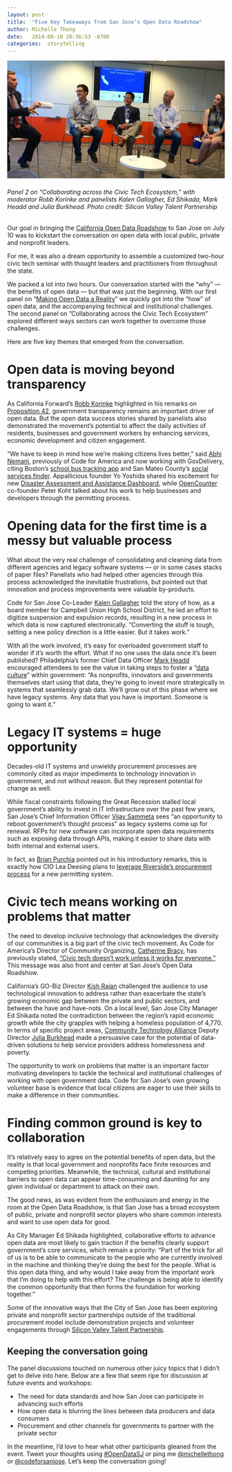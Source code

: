 ```yaml
---
layout: post
title:  "Five Key Takeaways from San Jose’s Open Data Roadshow"
author: Michelle Thong
date:   2014-08-10 20:36:53 -0700
categories:  storytelling
---
```

![Panel picture](https://github.com/codeforsanjose/blog/blob/gh-pages/assets/blog001.jpg "Panel 2 on Collaborating across the Civic Tech Ecosystem, with moderator Robb Korinke and panelists Kalen Gallagher, Ed Shikada, Mark Headd and Julia Burkhead. Photo credit: Silicon Valley Talent Partnership")  
###### Panel 2 on “Collaborating across the Civic Tech Ecosystem,” with moderator Robb Korinke and panelists Kalen Gallagher, Ed Shikada, Mark Headd and Julia Burkhead. Photo credit: Silicon Valley Talent Partnership  

Our goal in bringing the [California Open Data Roadshow](https://www.eventbrite.com/e/california-open-data-roadshow-kickstarting-the-conversation-in-san-jose-registration-12080451957) to San Jose on July 10 was to kickstart the conversation on open data with local public, private and nonprofit leaders.  

For me, it was also a dream opportunity to assemble a customized two-hour civic tech seminar with thought leaders and practitioners from throughout the state.  

We packed a lot into two hours. Our conversation started with the “why” — the benefits of open data — but that was just the beginning. With our first panel on “[Making Open Data a Reality](https://www.youtube.com/watch?v=qJ3gRGvoX9Y)” we quickly got into the “how” of open data, and the accompanying technical and institutional challenges. The second panel on ”Collaborating across the Civic Tech Ecosystem” explored different ways sectors can work together to overcome those challenges.  

Here are five key themes that emerged from the conversation.  

# Open data is moving beyond transparency  

As California Forward’s [Robb Korinke](https://twitter.com/korinke) highlighted in his remarks on [Proposition 42](http://pando.com/2014/05/02/oh-the-things-prop-42-could-do-for-the-open-government-movement/), government transparency remains an important driver of open data. But the open data success stories shared by panelists also demonstrated the movement’s potential to affect the daily activities of residents, businesses and government workers by enhancing services, economic development and citizen engagement.  

“We have to keep in mind how we’re making citizens lives better,” said [Abhi Nemani](https://twitter.com/abhinemani), previously of Code for America and now working with GovDelivery, citing Boston’s [school bus tracking app](https://schoolbus.bostonpublicschools.org/) and San Mateo County’s [social services finder](http://www.smc-connect.org/). Appallicious founder Yo Yoshida shared his excitement for  new [Disaster Assessment and Assistance Dashboard](http://www.appallicious.com/daad/), while [OpenCounter](http://opencounter.us/) co-founder Peter Koht talked about his work to help businesses and developers through the permitting process.  

# Opening data for the first time is a messy but valuable process  

What about the very real challenge of consolidating and cleaning data from different agencies and legacy software systems — or in some cases stacks of paper files? Panelists who had helped other agencies through this process acknowledged the inevitable frustrations, but pointed out that innovation and process improvements were valuable by-products.  

Code for San Jose Co-Leader [Kalen Gallagher](https://twitter.com/kalengallagher) told the story of how, as a board member for Campbell Union High School District, he led an effort to digitize suspension and expulsion records, resulting in a new process in which data is now captured electronically. “Converting the stuff is tough, setting a new policy direction is a little easier. But it takes work.”  

With all the work involved, it’s easy for overloaded government staff to wonder if it’s worth the effort. What if no one uses the data once it’s been published? Philadelphia’s former Chief Data Officer [Mark Headd](https://twitter.com/mheadd) encouraged attendees to see the value in taking steps to foster a “[data culture](http://civic.io/2014/04/15/building-a-government-data-culture/)” within government: “As nonprofits, innovators and governments themselves start using that data, they’re going to invest more strategically in systems that seamlessly grab data. We’ll grow out of this phase where we have legacy systems. Any data that you have is important. Someone is going to want it.”  

# Legacy IT systems = huge opportunity  

Decades-old IT systems and unwieldy procurement processes are commonly cited as major impediments to technology innovation in government, and not without reason. But they represent potential for change as well.  

While fiscal constraints following the Great Recession stalled local government’s ability to invest in IT infrastructure over the past few years, San Jose’s Chief Information Officer [Vijay Sammeta](https://twitter.com/vijay_sammeta) sees “an opportunity to reboot government’s thought process” as legacy systems come up for renewal. RFPs for new software can incorporate open data requirements such as exposing data through APIs, making it easier to share data with both internal and external users.  

In fact, as [Brian Purchia](https://twitter.com/brianpurchia) pointed out in his introductory remarks, this is exactly how CIO Lea Deesing plans to [leverage Riverside’s procurement process](http://www.govtech.com/data/Riverside-Calif-Launches-Transparency-and-Engagement-Portal-Rethinks-Procurement.html) for a new permitting system.  

# Civic tech means working on problems that matter  

The need to develop inclusive technology that acknowledges the diversity of our communities is a big part of the civic tech movement. As Code for America’s Director of Community Organizing, [Catherine Bracy](https://twitter.com/cbracy), has previously stated, [“Civic tech doesn’t work unless it works for everyone.”](http://www.codeforamerica.org/blog/2014/04/08/it-has-to-work-for-everyone/) This message was also front and center at San Jose’s Open Data Roadshow.  

California’s GO-Biz Director [Kish Rajan](https://twitter.com/kishrajan) challenged the audience to use technological innovation to address rather than exacerbate the state’s growing economic gap between the private and public sectors, and between the have and have-nots. On a local level, San Jose City Manager Ed Shikada noted the contradiction between the region’s rapid economic growth while the city grapples with helping a homeless population of 4,770. In terms of specific project areas, [Community Technology Alliance](http://www.ctagroup.org/) Deputy Director [Julia Burkhead](https://twitter.com/juliaburkhead) made a persuasive case for the potential of data-driven solutions to help service providers address homelessness and poverty.  

The opportunity to work on problems that matter is an important factor motivating developers to tackle the technical and institutional challenges of working with open government data. Code for San Jose’s own growing volunteer base is evidence that local citizens are eager to use their skills to make a difference in their communities.  

# Finding common ground is key to collaboration  

It’s relatively easy to agree on the potential benefits of open data, but the reality is that local government and nonprofits face finite resources and competing priorities. Meanwhile, the technical, cultural and institutional barriers to open data can appear time-consuming and daunting for any given individual or department to attack on their own.  

The good news, as was evident from the enthusiasm and energy in the room at the Open Data Roadshow, is that San Jose has a broad ecosystem of public, private and nonprofit sector players who share common interests and want to use open data for good.  

As City Manager Ed Shikada highlighted, collaborative efforts to advance open data are most likely to gain traction if the benefits clearly support government’s core services, which remain a priority: “Part of the trick for all of us is to be able to communicate to the people who are currently involved in the machine and thinking they’re doing the best for the people. What is this open data thing, and why would I take away from the important work that I’m doing to help with this effort? The challenge is being able to identify the common opportunity that then forms the foundation for working together.”  

Some of the innovative ways that the City of San Jose has been exploring private and nonprofit sector partnerships outside of the traditional procurement model include demonstration projects and volunteer engagements through [Silicon Valley Talent Partnership](http://www.svtpca.org/).  

## Keeping the conversation going  

The panel discussions touched on numerous other juicy topics that I didn’t get to delve into here. Below are a few that seem ripe for discussion at future events and workshops:  
* The need for data standards and how San Jose can participate in advancing such efforts
* How open data is blurring the lines between data producers and data consumers
* Procurement and other channels for governments to partner with the private sector  


In the meantime, I’d love to hear what other participants gleaned from the event. Tweet your thoughts using [#OpenDataSJ](https://twitter.com/search?q=%23opendatasj) or ping me [@michellethong](https://twitter.com/michellethong) or [@codeforsanjose](https://twitter.com/codeforsanjose). Let’s keep the conversation going!  